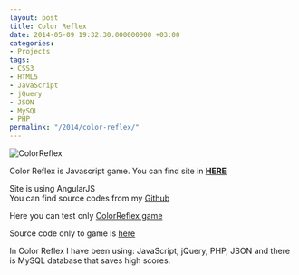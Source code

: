 ```yaml
---
layout: post
title: Color Reflex
date: 2014-05-09 19:32:30.000000000 +03:00
categories:
- Projects
tags:
- CSS3
- HTML5
- JavaScript
- jQuery
- JSON
- MySQL
- PHP
permalink: "/2014/color-reflex/"
---
```


![ColorReflex](/assets/2014/05/ColorReflex.png)

Color Reflex is Javascript game. You can find site in [**HERE**](http://colorreflex-angularjs.soivi.net/)

Site is using AngularJS  
You can find source codes from my [Github](https://github.com/Soivi/ColorReflex-angularjs)

Here you can test only [ColorReflex game](http://colorreflex.soivi.net/)

Source code only to game is [here](https://github.com/Soivi/ColorReflex)

In Color Reflex I have been using: JavaScript, jQuery, PHP, JSON and there is MySQL database that saves high scores.